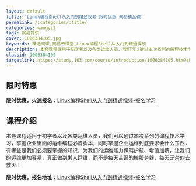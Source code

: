 ```yaml
---
layout: default
title: 'Linux编程Shell从入门到精通视频-限时优惠-网易精品课'
permalink: /:categories/:title/
categories: wangyi2
tags: 网易提供
cover: 1006384105.jpg
keywords: 精选网课,网易云课堂,Linux编程Shell从入门到精通视频
description: 本套课程适用于初学者以及各类运维人员，我们可以通过本次系列的编程技术学习，掌握企业里面的运维编程必备脚本，同时掌握企业运
classid: 1006384105
targetlink: https://study.163.com/course/introduction/1006384105.htm?share=1&shareId=1025206652&utm_campaign=share&utm_medium=iphoneShare&utm_source=&utm_u=1025206652
---
```


## 限时特惠

**限时优惠，火速报名**：[Linux编程Shell从入门到精通视频-报名学习](https://study.163.com/course/introduction/1006384105.htm?share=1&shareId=1025206652&utm_campaign=share&utm_medium=iphoneShare&utm_source=&utm_u=1025206652)

## 课程介绍

本套课程适用于初学者以及各类运维人员，我们可以通过本次系列的编程技术学习，掌握企业里面的运维编程必备脚本，同时掌握企业运维到底要求会什么东西，有哪些是我们必须要掌握的知识，为我们的运维能力保驾护航、增值加薪，让我们的运维更加容易，真正做到懒人运维，而不是每天苦逼的搬服务器，每天无奈的去救火！

**限时优惠，报名地址**：[Linux编程Shell从入门到精通视频-报名学习](https://study.163.com/course/introduction/1006384105.htm?share=1&shareId=1025206652&utm_campaign=share&utm_medium=iphoneShare&utm_source=&utm_u=1025206652)

